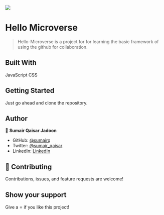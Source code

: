 ![](https://img.shields.io/badge/Microverse-blueviolet)

# Hello Microverse

> Hello-Microverse is a project for for learning the basic framework of using the github for collaboration.

## Built With

JavaScript
CSS


## Getting Started
Just go ahead and clone the repository.

## Author

👤 **Sumair Qaisar Jadoon**

- GitHub: [@sumairq](https://github.com/sumairq)
- Twitter: [@sumair_qaisar](https://twitter.com/sumair_qaisar)
- LinkedIn: [LinkedIn](https://linkedin.com/in/sumair-qaisar-jadoon-84a877164)

## 🤝 Contributing

Contributions, issues, and feature requests are welcome!


## Show your support

Give a ⭐️ if you like this project!
